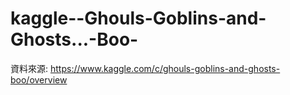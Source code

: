 # kaggle--Ghouls-Goblins-and-Ghosts...-Boo-
資料來源: https://www.kaggle.com/c/ghouls-goblins-and-ghosts-boo/overview
